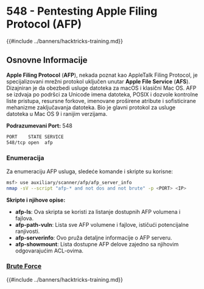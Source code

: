 # 548 - Pentesting Apple Filing Protocol (AFP)

{{#include ../banners/hacktricks-training.md}}

## Osnovne Informacije

**Apple Filing Protocol** (**AFP**), nekada poznat kao AppleTalk Filing Protocol, je specijalizovani mrežni protokol uključen unutar **Apple File Service** (**AFS**). Dizajniran je da obezbedi usluge datoteka za macOS i klasični Mac OS. AFP se izdvaja po podršci za Unicode imena datoteka, POSIX i dozvole kontrolne liste pristupa, resursne forkove, imenovane proširene atribute i sofisticirane mehanizme zaključavanja datoteka. Bio je glavni protokol za usluge datoteka u Mac OS 9 i ranijim verzijama.

**Podrazumevani Port:** 548
```bash
PORT    STATE SERVICE
548/tcp open  afp
```
### **Enumeracija**

Za enumeraciju AFP usluga, sledeće komande i skripte su korisne:
```bash
msf> use auxiliary/scanner/afp/afp_server_info
nmap -sV --script "afp-* and not dos and not brute" -p <PORT> <IP>
```
**Skripte i njihove opise:**

- **afp-ls**: Ova skripta se koristi za listanje dostupnih AFP volumena i fajlova.
- **afp-path-vuln**: Lista sve AFP volumene i fajlove, ističući potencijalne ranjivosti.
- **afp-serverinfo**: Ovo pruža detaljne informacije o AFP serveru.
- **afp-showmount**: Lista dostupne AFP delove zajedno sa njihovim odgovarajućim ACL-ovima.

### [**Brute Force**](../generic-hacking/brute-force.md#afp)

{{#include ../banners/hacktricks-training.md}}
